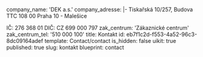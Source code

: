 company_name: 'DEK a.s.'
company_adresse: |-
  Tiskařská 10/257, Budova TTC
  108 00 Praha 10 - Malešice

  IČ: 276 368 01
  DIČ: CZ 699 000 797
zak_centrum: 'Zákaznické centrum'
zak_centrum_tel: '510 000 100'
title: Kontakt
id: eb7f1c2d-f553-4a52-96c3-8dc09164adef
template: Contact/contact
is_hidden: false
uikit: true
published: true
slug: kontakt
blueprint: contact

